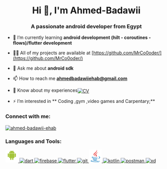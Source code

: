 <h1 align="center">Hi 👋, I'm Ahmed-Badawii</h1>
<h3 align="center">A passionate android developer from Egypt</h3>

- 🌱 I’m currently learning **android development (hilt - coroutines - flows)/flutter development**

- 👨‍💻 All of my projects are available at [https://github.com/MrCo0oder/](https://github.com/MrCo0oder/)

- 💬 Ask me about **android sdk**

- 📫 How to reach me **ahmedbadawiiehab@gmail.com**

- 📄 Know about my experiences<a href="https://drive.google.com/file/d/1f5mFs5eyKPYPLlayGJXARr7JSjpG_0qn/view?usp=sharing" target="blank"><img align="center" src="https://upload.wikimedia.org/wikipedia/commons/1/12/Google_Drive_icon_%282020%29.svg" alt="CV" height="30" width="40" /></a>


- ⚡ I’m interested in ** Coding ,gym ,video games and Carpentary;**

<h3 align="left">Connect with me:</h3>
<p align="left">
<a href="https://linkedin.com/in/ahmed-badawii-ehab" target="blank"><img align="center" src="https://raw.githubusercontent.com/rahuldkjain/github-profile-readme-generator/master/src/images/icons/Social/linked-in-alt.svg" alt="ahmed-badawii-ehab" height="30" width="40" /></a>
</p>

<h3 align="left">Languages and Tools:</h3>
<p align="left"> <a href="https://developer.android.com" target="_blank" rel="noreferrer"> <img src="https://raw.githubusercontent.com/devicons/devicon/master/icons/android/android-original-wordmark.svg" alt="android" width="40" height="40"/> </a> <a href="https://dart.dev" target="_blank" rel="noreferrer"> <img src="https://www.vectorlogo.zone/logos/dartlang/dartlang-icon.svg" alt="dart" width="40" height="40"/> </a> <a href="https://firebase.google.com/" target="_blank" rel="noreferrer"> <img src="https://www.vectorlogo.zone/logos/firebase/firebase-icon.svg" alt="firebase" width="40" height="40"/> </a> <a href="https://flutter.dev" target="_blank" rel="noreferrer"> <img src="https://www.vectorlogo.zone/logos/flutterio/flutterio-icon.svg" alt="flutter" width="40" height="40"/> </a> <a href="https://git-scm.com/" target="_blank" rel="noreferrer"> <img src="https://www.vectorlogo.zone/logos/git-scm/git-scm-icon.svg" alt="git" width="40" height="40"/> </a> <a href="https://www.java.com" target="_blank" rel="noreferrer"> <img src="https://raw.githubusercontent.com/devicons/devicon/master/icons/java/java-original.svg" alt="java" width="40" height="40"/> </a> <a href="https://kotlinlang.org" target="_blank" rel="noreferrer"> <img src="https://www.vectorlogo.zone/logos/kotlinlang/kotlinlang-icon.svg" alt="kotlin" width="40" height="40"/> </a> <a href="https://postman.com" target="_blank" rel="noreferrer"> <img src="https://www.vectorlogo.zone/logos/getpostman/getpostman-icon.svg" alt="postman" width="40" height="40"/> </a> <a href="https://www.adobe.com/products/xd.html" target="_blank" rel="noreferrer"> <img src="https://cdn.worldvectorlogo.com/logos/adobe-xd.svg" alt="xd" width="40" height="40"/> </a> </p>


